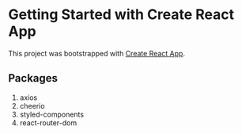 # Getting Started with Create React App

This project was bootstrapped with [Create React App](https://github.com/facebook/create-react-app).

## Packages

1. axios
2. cheerio
3. styled-components
4. react-router-dom